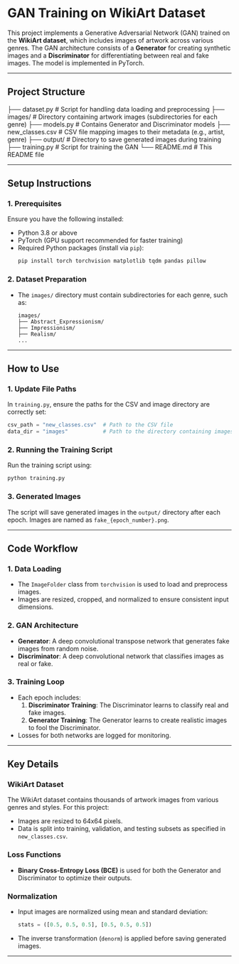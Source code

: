 
# GAN Training on WikiArt Dataset

This project implements a Generative Adversarial Network (GAN) trained on the **WikiArt dataset**, which includes images of artwork across various genres. The GAN architecture consists of a **Generator** for creating synthetic images and a **Discriminator** for differentiating between real and fake images. The model is implemented in PyTorch.

---

## Project Structure

├── dataset.py                  # Script for handling data loading and preprocessing
├── images/                     # Directory containing artwork images (subdirectories for each genre)
├── models.py                   # Contains Generator and Discriminator models
├── new_classes.csv             # CSV file mapping images to their metadata (e.g., artist, genre)
├── output/                     # Directory to save generated images during training
├── training.py                 # Script for training the GAN
└── README.md                   # This README file


---

## Setup Instructions

### 1. Prerequisites
Ensure you have the following installed:
- Python 3.8 or above
- PyTorch (GPU support recommended for faster training)
- Required Python packages (install via `pip`):
  ```bash
  pip install torch torchvision matplotlib tqdm pandas pillow
  ```

### 2. Dataset Preparation
- The `images/` directory must contain subdirectories for each genre, such as:
  ```
  images/
  ├── Abstract_Expressionism/
  ├── Impressionism/
  ├── Realism/
  ...
  ```
---

## How to Use

### 1. Update File Paths
In `training.py`, ensure the paths for the CSV and image directory are correctly set:
```python
csv_path = "new_classes.csv"  # Path to the CSV file
data_dir = "images"           # Path to the directory containing images
```

### 2. Running the Training Script
Run the training script using:
```bash
python training.py
```

### 3. Generated Images
The script will save generated images in the `output/` directory after each epoch. Images are named as `fake_{epoch_number}.png`.

---

## Code Workflow

### 1. Data Loading
- The `ImageFolder` class from `torchvision` is used to load and preprocess images.
- Images are resized, cropped, and normalized to ensure consistent input dimensions.

### 2. GAN Architecture
- **Generator**: A deep convolutional transpose network that generates fake images from random noise.
- **Discriminator**: A deep convolutional network that classifies images as real or fake.

### 3. Training Loop
- Each epoch includes:
  1. **Discriminator Training**: The Discriminator learns to classify real and fake images.
  2. **Generator Training**: The Generator learns to create realistic images to fool the Discriminator.
- Losses for both networks are logged for monitoring.


---

## Key Details

### WikiArt Dataset
The WikiArt dataset contains thousands of artwork images from various genres and styles. For this project:
- Images are resized to 64x64 pixels.
- Data is split into training, validation, and testing subsets as specified in `new_classes.csv`.

### Loss Functions
- **Binary Cross-Entropy Loss (BCE)** is used for both the Generator and Discriminator to optimize their outputs.

### Normalization
- Input images are normalized using mean and standard deviation:
  ```python
  stats = ([0.5, 0.5, 0.5], [0.5, 0.5, 0.5])
  ```
- The inverse transformation (`denorm`) is applied before saving generated images.

---



